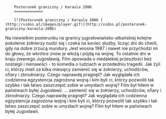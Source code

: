 
        Posterunek graniczny / Karaula 2006 
        =============
        
        [![Posterunek graniczny / Karaula 2006 ](http://vidos.pl/images/player.gif)](http://vidos.pl/posterunek-graniczny-karaula-2006)
        
        
 Na niewielkim posterunku na granicy jugosłowiańsko-albańskiej kolejne pokolenie żołnierzy nudzi się i czeka na koniec służby, licząc dni do chwili, gdy na dobre zrzucą mundury. Jest wiosna 1987 i nawet nie przychodzi im do głowy, że wkrótce znów je włożą i pójdą na wojnę. To ostatnie dni w kraju zwanego Jugosławią. Film opowiada o niedalekiej przeszłości bez nostalgii i nienawiści - to komedia o ludziach w przededniu tragedii. Jak żyli ci, którzy mieli za kilka miesięcy zamienić się w żołnierzy, uchodźców, ofiary i zbrodniarzy. Czego naprawdę pragnęli? Jak wyglądała ich codzienna egzystencja zagrożona wojną i kim byli ci, którzy pozwolili tak szybko i tak łatwo zaszczepić sobie w umysłach wojnę? Film był hitem w państwach byłej Jugosławii.   ... zamienić się w żołnierzy, uchodźców, ofiary i zbrodniarzy. Czego naprawdę pragnęli? Jak wyglądała ich codzienna egzystencja zagrożona wojną i kim byli ci, którzy pozwolili tak szybko i tak łatwo zaszczepić sobie w umysłach wojnę? Film był hitem w państwach byłej Jugosławii.
    